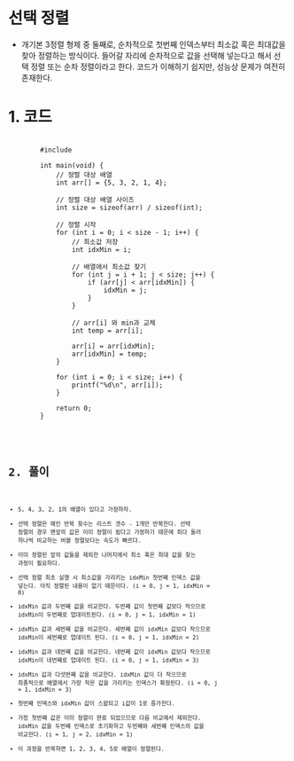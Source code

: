 # 선택 정렬

+ 개기본 3정렬 형제 중 둘째로, 순차적으로 첫번째 인덱스부터 최소값 혹은 최대값을 찾아 정렬하는 방식이다. 들어갈 자리에 순차적으로 값을 선택해 넣는다고 해서 선택 정렬 또는 순차 정렬이라고 한다. 코드가 이해하기 쉽지만, 성능상 문제가 여전히 존재한다.

# 1. 코드

<pre>
    <code>
        #include <stdio.h>

        int main(void) {
            // 정렬 대상 배열
            int arr[] = {5, 3, 2, 1, 4};
            
            // 정렬 대상 배열 사이즈
            int size = sizeof(arr) / sizeof(int);
            
            // 정렬 시작
            for (int i = 0; i < size - 1; i++) {
                // 최소값 저장
                int idxMin = i;
                
                // 배열에서 최소값 찾기
                for (int j = i + 1; j < size; j++) {
                    if (arr[j] < arr[idxMin]) {
                        idxMin = j;
                    }
                }
                
                // arr[i] 와 min과 교체
                int temp = arr[i];
                
                arr[i] = arr[idxMin];
                arr[idxMin] = temp;
            }
            
            for (int i = 0; i < size; i++) {
                printf("%d\n", arr[i]);
            }
            
            return 0;
        }
    <code>
</pre>

# 2. 풀이

+ 5, 4, 3, 2, 1의 배열이 있다고 가정하자.
+ 선택 정렬은 메인 반복 횟수는 리스트 갯수 - 1개만 반복한다. 선택 정렬의 경우 맨앞의 값은 이미 정렬이 됬다고 가정하기 때문에 죄다 돌려 하나씩 비교하는 버블 정렬보다는 속도가 빠르다.
+ 이미 정렬된 앞의 값들을 제외한 나머지에서 최소 혹은 최대 값을 찾는 과정이 필요하다.
+ 선택 정렬 최초 실행 시 최소값을 가리키는 idxMin 첫번째 인덱스 값을 넣는다. 아직 정렬된 내용이 없기 때문이다. (i = 0, j = 1, idxMin = 0)
+ idxMin 값과 두번째 값을 비교한다. 두번째 값이 첫번째 값보다 작으므로 idxMin이 두번째로 업데이트된다. (i = 0, j = 1, idxMin = 1)
+ idxMin 값과 세번째 값을 비교한다. 세번째 값이 idxMin 값보다 작으므로 idxMin이 세번째로 업데이트 된다. (i = 0, j = 1, idxMin = 2)
+ idxMin 값과 네번째 값을 비교한다. 네번째 값이 idxMin 값보다 작으므로 idxMin이 네번째로 업데이트 된다. (i = 0, j = 1, idxMin = 3)
+ idxMin 값과 다섯번째 값을 비교한다. idxMin 값이 더 작으므로 최종적으로 배열에서 가장 작은 값을 가리키는 인덱스가 확정된다. (i = 0, j = 1, idxMin = 3)
+ 첫번째 인덱스와 idxMin 값이 스왑되고 i값이 1로 증가한다.
+ 가장 첫번째 값은 이미 정렬이 완료 되었으므로 다음 비교에서 제외한다. idxMin 값을 두번째 인덱스로 초기화하고 두번째와 세번째 인덱스의 값을 비교한다. (i = 1, j = 2, idxMin = 1)
+ 이 과정을 반복하면 1, 2, 3, 4, 5로 배열이 정렬된다.